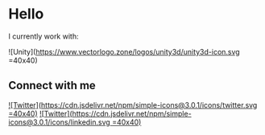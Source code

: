 # Hello

I currently work with:

![Unity](<https://www.vectorlogo.zone/logos/unity3d/unity3d-icon.svg> =40x40)

## Connect with me

[![Twitter](<https://cdn.jsdelivr.net/npm/simple-icons@3.0.1/icons/twitter.svg> =40x40)](https://twitter.com/MSavioti)
[![Twitter](https://cdn.jsdelivr.net/npm/simple-icons@3.0.1/icons/linkedin.svg =40x40)](https://www.linkedin.com/in/angelo-savioti/)
